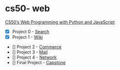 # cs50- web

[CS50’s Web Programming with Python and JavaScript](https://cs50.harvard.edu/web/2020/)

- [x] Project 0 - [Search](https://cs50.harvard.edu/web/2020/projects/0/search/) 
- [x] Project 1 - [Wiki](https://cs50.harvard.edu/web/2020/projects/1/wiki/)
- [] Project 2 - [Commerce](https://cs50.harvard.edu/web/2020/projects/2/commerce/)
- [] Project 3 - [Mail](https://cs50.harvard.edu/web/2020/projects/3/mail/)
- [] Project 4 - [Network](https://cs50.harvard.edu/web/2020/projects/4/network/)
- [] Final Project - [Capstone](https://cs50.harvard.edu/web/2020/projects/final/capstone/)
